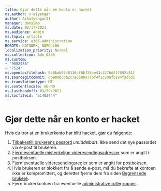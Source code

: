 ```yaml
---
title: Gjør dette når en konto er hacket
ms.author: v-aiyengar
author: AshaIyengar21
manager: dansimp
ms.date: 02/17/2021
ms.audience: Admin
ms.topic: article
ms.service: o365-administration
ROBOTS: NOINDEX, NOFOLLOW
localization_priority: Normal
ms.collection: Adm_O365
ms.custom:
- "9002486"
- "7524"
ms.openlocfilehash: 9c6bab9545136cf6bf26ae41c3776d6f7892a81f
ms.sourcegitcommit: db908b3da2c7a6508a77bf4f2c80afb294fadbd1
ms.translationtype: MT
ms.contentlocale: nb-NO
ms.lasthandoff: 03/29/2021
ms.locfileid: "51402444"
---
```

# <a name="what-to-do-when-an-account-is-hacked"></a>Gjør dette når en konto er hacket

Hvis du tror at en brukerkonto har blitt hacket, gjør du følgende:

1. [Tilbakestill brukerens passord](https://go.microsoft.com/fwlink/?linkid=2103704) *umiddelbart*. Ikke send det nye passordet via e-post til brukeren.
1. [Fjern eventuelle mistenkelige videresendingsadresser](https://go.microsoft.com/fwlink/?linkid=2103705) som er angitt i postboksen.
1. [Fjern eventuelle videresendingsregler](https://go.microsoft.com/fwlink/?linkid=2103706) som er angitt for postboksen.
1. Hvis brukeren er blokkert fra å sende e-post, må du bekrefte at kontoen ikke er kompromittert, og deretter fjerne dem fra siden [Begrensede brukere](https://go.microsoft.com/fwlink/?linkid=2103706).
1. Fjern brukerkontoen fra eventuelle [administrative rollegrupper](https://go.microsoft.com/fwlink/?linkid=2092294).